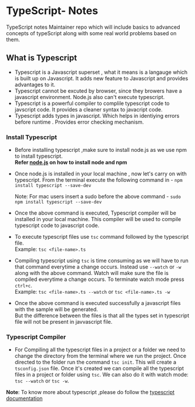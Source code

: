 # TypeScript- Notes
TypeScript notes Maintainer repo which will include basics to advanced concepts of typeScript along with some real world problems based on them.

## What is Typescript

- Typescript is a Javascript superset , what it means is a langauge which is built up on Javascript. It adds new feature to Javascript and provides advantages to it.
- Typescript cannot be excuted by browser, since they browers have a javascript environment. Node.js also can't execute typescript.
- Typescript is a powerful compiler to complile typescript code to javscript code. It provides a cleaner syntax to javacript code.
- Typescript adds types in javascript. Which helps in identiying errors before runtime . Provides error checking mechanism.

### Install Typescript

- Before installing typescript ,make sure to install node.js as we use npm to install typescript.<br>
  **Refer [node.js](https://nodejs.org/en/download/) on how to install node and npm**

- Once node.js is installed in your local machine , now let's carry on with typescript. 
   From the terminal execute the following command in - `npm install typescript --save-dev`
   
   Note: For mac users insert a sudo before the above command - `sudo npm install typescript --save-dev`

- Once the above command is executed, Typescript compiler will be installed in your local machine. This compiler will be used to compile typescript code to javascript code.

- To execute typescript files use `tsc` command followed by the typescript file.<br>
   Example: `tsc <file-name>.ts`
   
- Compiling typescript using `tsc` is time consuming as we will have to run that command everytime a change occurs. Instead use `--watch` or `-w` along with the       above command. Watch will make sure the file is compiled everytime a change occurs. To terminate watch mode press `ctrl+c`.<br>
  Example: `tsc <file-name>.ts --watch` or `tsc <file-name>.ts -w`

- Once the above command is executed successfully a javascript files with the sample <file-name> will be generated. <br>
  But the difference between the files is that all the types set in typescript file will not be present in javvascript file.
 
### Typescript Compiler 
 
 - For Compiling all the typescript files in a project or a folder we need to change the directory from the terminal where we run the project. Once directed to the    folder run the command `tsc init`. This will create a `tsconfig.json` file. Once it's created we can compile all the typescript files in a project or folder        using `tsc`. We can also do it with watch mode: `tsc --watch` or `tsc -w`.

**Note**: To know more about typescript ,please do follow the [typescript documentation](https://www.typescriptlang.org/)

